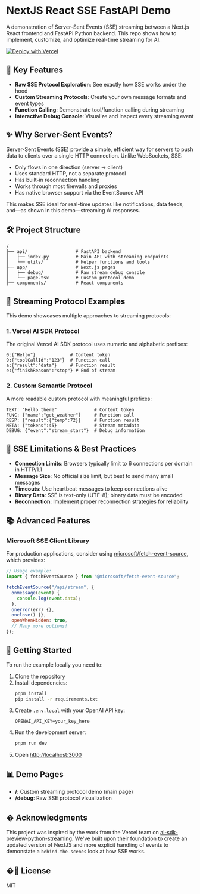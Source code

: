 # NextJS React SSE FastAPI Demo

A demonstration of Server-Sent Events (SSE) streaming between a Next.js React frontend and FastAPI Python backend. This repo shows how to implement, customize, and optimize real-time streaming for AI.

[![Deploy with Vercel](https://vercel.com/button)](https://vercel.com/new/clone?repository-url=https%3A%2F%2Fgithub.com%2Fndamulelonemakh%2Fnextjs-react-sse-starter&env=OPENAI_API_KEY&envDescription=API%20keys%20needed%20for%20application&project-name=nextjs-react-sse-starter&repository-name=nextjs-react-sse-starter)

## 🚀 Key Features

- **Raw SSE Protocol Exploration**: See exactly how SSE works under the hood
- **Custom Streaming Protocols**: Create your own message formats and event types
- **Function Calling**: Demonstrate tool/function calling during streaming
- **Interactive Debug Console**: Visualize and inspect every streaming event

## ✨ Why Server-Sent Events?

Server-Sent Events (SSE) provide a simple, efficient way for servers to push data to clients over a single HTTP connection. Unlike WebSockets, SSE:

- Only flows in one direction (server → client)
- Uses standard HTTP, not a separate protocol
- Has built-in reconnection handling
- Works through most firewalls and proxies
- Has native browser support via the EventSource API

This makes SSE ideal for real-time updates like notifications, data feeds, and—as shown in this demo—streaming AI responses.

## 🛠️ Project Structure

```
/
├── api/                  # FastAPI backend
│   ├── index.py          # Main API with streaming endpoints
│   └── utils/            # Helper functions and tools
├── app/                  # Next.js pages
│   ├── debug/            # Raw stream debug console
│   └── page.tsx          # Custom protocol demo
├── components/           # React components
```

## 🔮 Streaming Protocol Examples

This demo showcases multiple approaches to streaming protocols:

### 1. Vercel AI SDK Protocol

The original Vercel AI SDK protocol uses numeric and alphabetic prefixes:

```
0:{"Hello"}             # Content token
9:{"toolCallId":"123"}  # Function call
a:{"result":"data"}     # Function result
e:{"finishReason":"stop"} # End of stream
```

### 2. Custom Semantic Protocol

A more readable custom protocol with meaningful prefixes:

```
TEXT: "Hello there"              # Content token
FUNC: {"name":"get_weather"}     # Function call
RESP: {"result":{"temp":72}}     # Function result
META: {"tokens":45}              # Stream metadata
DEBUG: {"event":"stream_start"}  # Debug information
```

## 🔄 SSE Limitations & Best Practices

- **Connection Limits**: Browsers typically limit to 6 connections per domain in HTTP/1.1
- **Message Size**: No official size limit, but best to send many small messages
- **Timeouts**: Use heartbeat messages to keep connections alive
- **Binary Data**: SSE is text-only (UTF-8); binary data must be encoded
- **Reconnection**: Implement proper reconnection strategies for reliability

## 📚 Advanced Features

### Microsoft SSE Client Library

For production applications, consider using [microsoft/fetch-event-source](https://github.com/microsoft/fetch-event-source), which provides:

```javascript
// Usage example:
import { fetchEventSource } from "@microsoft/fetch-event-source";

fetchEventSource("/api/stream", {
  onmessage(event) {
    console.log(event.data);
  },
  onerror(err) {},
  onclose() {},
  openWhenHidden: true,
  // Many more options!
});
```

## 🚀 Getting Started

To run the example locally you need to:

1. Clone the repository
2. Install dependencies:
   ```bash
   pnpm install
   pip install -r requirements.txt
   ```
3. Create `.env.local` with your OpenAI API key:
   ```
   OPENAI_API_KEY=your_key_here
   ```
4. Run the development server:
   ```bash
   pnpm run dev
   ```
5. Open [http://localhost:3000](http://localhost:3000)

## 📊 Demo Pages

- **/**: Custom streaming protocol demo (main page)
- **/debug**: Raw SSE protocol visualization

## � Acknowledgments

This project was inspired by the work from the Vercel team on [ai-sdk-preview-python-streaming](https://github.com/vercel-labs/ai-sdk-preview-python-streaming). We've built upon their foundation to create an updated version of NextJS and more explicit handling of events to demonstate a `behind-the-scenes` look at how SSE works.

## �📄 License

MIT
